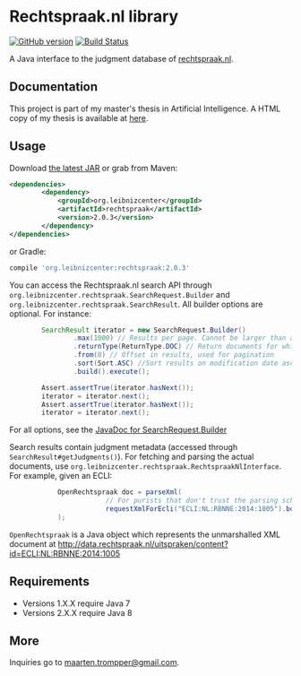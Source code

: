 # Rechtspraak.nl library
[![GitHub version](https://badge.fury.io/gh/digitalheir%2Fjava-rechtspraak-library.svg)](http://badge.fury.io/gh/digitalheir%2Fjava-rechtspraak-library)
[![Build Status](https://travis-ci.org/digitalheir/java-rechtspraak-library.svg?branch=master)](https://travis-ci.org/digitalheir/java-rechtspraak-library)

A Java interface to the judgment database of [rechtspraak.nl](http://www.rechtspraak.nl/).

## Documentation
This project is part of my master's thesis in Artificial Intelligence. A HTML copy of my thesis is available 
at [here](https://digitalheir.github.io/java-rechtspraak-library/).

## Usage
Download [the latest JAR](https://github.com/digitalheir/java-rechtspraak-library/releases/latest) or grab from Maven:

```xml
<dependencies>
        <dependency>
            <groupId>org.leibnizcenter</groupId>
            <artifactId>rechtspraak</artifactId>
            <version>2.0.3</version>
        </dependency>
</dependencies>
```

or Gradle:
```groovy
compile 'org.leibnizcenter:rechtspraak:2.0.3'
```

You can access the Rechtspraak.nl search API through `org.leibnizcenter.rechtspraak.SearchRequest.Builder` and `org.leibnizcenter.rechtspraak.SearchResult`. All builder options are optional. For instance:

```java
        SearchResult iterator = new SearchRequest.Builder()
                .max(1000) // Results per page. Cannot be larger than and defaults to 1000
                .returnType(ReturnType.DOC) // Return documents for which Rechtspraak.nl lists at least metadata (META) or metadata and a transcription of the case (DOC)
                .from(0) // Offset in results, used for pagination
                .sort(Sort.ASC) //Sort results on modification date ascending or descending. Default is ascending (oldest first).
                .build().execute();

        Assert.assertTrue(iterator.hasNext());
        iterator = iterator.next();
        Assert.assertTrue(iterator.hasNext());
        iterator = iterator.next();
```

For all options, see the [JavaDoc for SearchRequest.Builder](http://phil.uu.nl/~trompper/rechtspraak-2.0.3-javadoc/org/leibnizcenter/rechtspraak/SearchRequest.Builder.html)

Search results contain judgment metadata (accessed through `SearchResult#getJudgments()`). For fetching and parsing the actual documents, use `org.leibnizcenter.rechtspraak.RechtspraakNlInterface`. For example, given an ECLI:

```java
            OpenRechtspraak doc = parseXml(
                        // For purists that don't trust the parsing scheme (there is no official doctype), you can work with the raw XML stream as well
                        requestXmlForEcli("ECLI:NL:RBNNE:2014:1005").body().byteStream() 
            );
```

`OpenRechtspraak` is a Java object which represents the unmarshalled XML document at http://data.rechtspraak.nl/uitspraken/content?id=ECLI:NL:RBNNE:2014:1005 

## Requirements
* Versions 1.X.X require Java 7
* Versions 2.X.X require Java 8

## More
Inquiries go to maarten.trompper@gmail.com.
